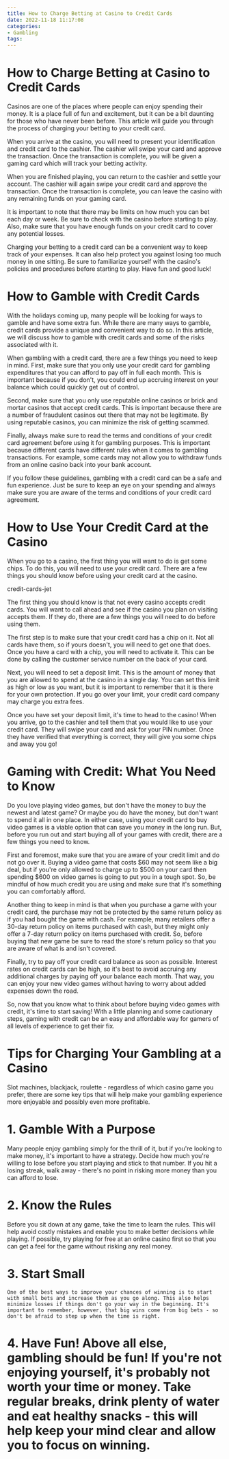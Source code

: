 ```yaml
---
title: How to Charge Betting at Casino to Credit Cards
date: 2022-11-18 11:17:08
categories:
- Gambling
tags:
---
```



#  How to Charge Betting at Casino to Credit Cards

Casinos are one of the places where people can enjoy spending their money. It is a place full of fun and excitement, but it can be a bit daunting for those who have never been before. This article will guide you through the process of charging your betting to your credit card.

When you arrive at the casino, you will need to present your identification and credit card to the cashier. The cashier will swipe your card and approve the transaction. Once the transaction is complete, you will be given a gaming card which will track your betting activity.

When you are finished playing, you can return to the cashier and settle your account. The cashier will again swipe your credit card and approve the transaction. Once the transaction is complete, you can leave the casino with any remaining funds on your gaming card.

It is important to note that there may be limits on how much you can bet each day or week. Be sure to check with the casino before starting to play. Also, make sure that you have enough funds on your credit card to cover any potential losses.

Charging your betting to a credit card can be a convenient way to keep track of your expenses. It can also help protect you against losing too much money in one sitting. Be sure to familiarize yourself with the casino's policies and procedures before starting to play. Have fun and good luck!

#  How to Gamble with Credit Cards

With the holidays coming up, many people will be looking for ways to gamble and have some extra fun. While there are many ways to gamble, credit cards provide a unique and convenient way to do so. In this article, we will discuss how to gamble with credit cards and some of the risks associated with it.

When gambling with a credit card, there are a few things you need to keep in mind. First, make sure that you only use your credit card for gambling expenditures that you can afford to pay off in full each month. This is important because if you don't, you could end up accruing interest on your balance which could quickly get out of control.

Second, make sure that you only use reputable online casinos or brick and mortar casinos that accept credit cards. This is important because there are a number of fraudulent casinos out there that may not be legitimate. By using reputable casinos, you can minimize the risk of getting scammed.

Finally, always make sure to read the terms and conditions of your credit card agreement before using it for gambling purposes. This is important because different cards have different rules when it comes to gambling transactions. For example, some cards may not allow you to withdraw funds from an online casino back into your bank account.

If you follow these guidelines, gambling with a credit card can be a safe and fun experience. Just be sure to keep an eye on your spending and always make sure you are aware of the terms and conditions of your credit card agreement.

#  How to Use Your Credit Card at the Casino

When you go to a casino, the first thing you will want to do is get some chips. To do this, you will need to use your credit card. There are a few things you should know before using your credit card at the casino.

credit-cards-jet

The first thing you should know is that not every casino accepts credit cards. You will want to call ahead and see if the casino you plan on visiting accepts them. If they do, there are a few things you will need to do before using them.

The first step is to make sure that your credit card has a chip on it. Not all cards have them, so if yours doesn't, you will need to get one that does. Once you have a card with a chip, you will need to activate it. This can be done by calling the customer service number on the back of your card.

Next, you will need to set a deposit limit. This is the amount of money that you are allowed to spend at the casino in a single day. You can set this limit as high or low as you want, but it is important to remember that it is there for your own protection. If you go over your limit, your credit card company may charge you extra fees.

Once you have set your deposit limit, it's time to head to the casino! When you arrive, go to the cashier and tell them that you would like to use your credit card. They will swipe your card and ask for your PIN number. Once they have verified that everything is correct, they will give you some chips and away you go!

#  Gaming with Credit: What You Need to Know

Do you love playing video games, but don't have the money to buy the newest and latest game? Or maybe you do have the money, but don't want to spend it all in one place. In either case, using your credit card to buy video games is a viable option that can save you money in the long run. But, before you run out and start buying all of your games with credit, there are a few things you need to know.

First and foremost, make sure that you are aware of your credit limit and do not go over it. Buying a video game that costs $60 may not seem like a big deal, but if you're only allowed to charge up to $500 on your card then spending $600 on video games is going to put you in a tough spot. So, be mindful of how much credit you are using and make sure that it's something you can comfortably afford.

Another thing to keep in mind is that when you purchase a game with your credit card, the purchase may not be protected by the same return policy as if you had bought the game with cash. For example, many retailers offer a 30-day return policy on items purchased with cash, but they might only offer a 7-day return policy on items purchased with credit. So, before buying that new game be sure to read the store's return policy so that you are aware of what is and isn't covered.

Finally, try to pay off your credit card balance as soon as possible. Interest rates on credit cards can be high, so it's best to avoid accruing any additional charges by paying off your balance each month. That way, you can enjoy your new video games without having to worry about added expenses down the road.

So, now that you know what to think about before buying video games with credit, it's time to start saving! With a little planning and some cautionary steps, gaming with credit can be an easy and affordable way for gamers of all levels of experience to get their fix.

#  Tips for Charging Your Gambling at a Casino

Slot machines, blackjack, roulette - regardless of which casino game you prefer, there are some key tips that will help make your gambling experience more enjoyable and possibly even more profitable.

# 1. Gamble With a Purpose

Many people enjoy gambling simply for the thrill of it, but if you're looking to make money, it's important to have a strategy. Decide how much you're willing to lose before you start playing and stick to that number. If you hit a losing streak, walk away - there's no point in risking more money than you can afford to lose.

# 2. Know the Rules

Before you sit down at any game, take the time to learn the rules. This will help avoid costly mistakes and enable you to make better decisions while playing. If possible, try playing for free at an online casino first so that you can get a feel for the game without risking any real money.

# 3. Start Small
	One of the best ways to improve your chances of winning is to start with small bets and increase them as you go along. This also helps minimize losses if things don't go your way in the beginning. It's important to remember, however, that big wins come from big bets - so don't be afraid to step up when the time is right.

# 4. Have Fun!	Above all else, gambling should be fun! If you're not enjoying yourself, it's probably not worth your time or money. Take regular breaks, drink plenty of water and eat healthy snacks - this will help keep your mind clear and allow you to focus on winning.